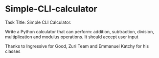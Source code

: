 # Simple-CLI-calculator
Task Title: Simple CLI Calculator.

Write a Python calculator that can perform: addition, subtraction, division, multiplication and modulus operations. It should accept user input

Thanks to Ingressive for Good, Zuri Team and Emmanuel Katchy for his classes 
